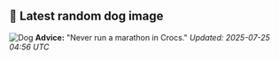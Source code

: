 ## 🐶 Latest random dog image
![Dog](https://images.dog.ceo/breeds/germanshepherd/n02106662_25986.jpg)
**Advice:** "Never run a marathon in Crocs."
*Updated: 2025-07-25 04:56 UTC*
